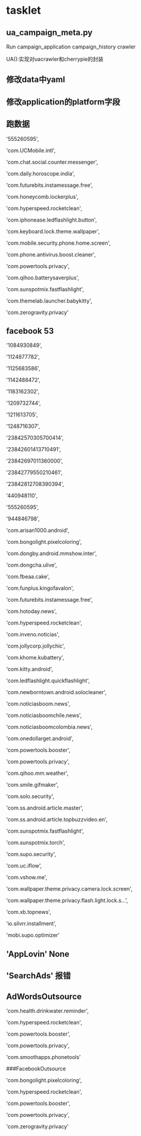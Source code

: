 # tasklet

## ua_campaign_meta.py

Run campaign_application campaign_history crawler

UA():实现对uacrawler和cherrypie的封装





## 修改data中yaml

## 修改application的platform字段

## 跑数据





'555260595',

'com.UCMobile.intl',

'com.chat.social.counter.messenger',

'com.daily.horoscope.india',

'com.futurebits.instamessage.free',

'com.honeycomb.lockerplus',

'com.hyperspeed.rocketclean',

'com.iphonease.ledflashlight.button',

'com.keyboard.lock.theme.wallpaper',

'com.mobile.security.phone.home.screen',

'com.phone.antivirus.boost.cleaner',

'com.powertools.privacy', 

'com.qihoo.batterysaverplus', 

'com.sunspotmix.fastflashlight',

'com.themelab.launcher.babykitty',

'com.zerogravity.privacy'





## facebook  53

'1084930849',

'1124877782',

'1125683586',

'1142488472',

'1183162302',

'1209732744',

'1211613705',

'1248716307',

'23842570305700414',

'23842601413710491',

'23842697011360000',

'23842779550210461',

'23842812708390394',

'440948110',

'555260595',

'944846798',

 'com.arisan1000.android',

 'com.bongolight.pixelcoloring',

 'com.dongby.android.mmshow.inter',

 'com.dongcha.ulive',

 'com.fbeaa.cake',

 'com.funplus.kingofavalon',

 'com.futurebits.instamessage.free',

 'com.hotoday.news',

 'com.hyperspeed.rocketclean',

 'com.inveno.noticias',

 'com.jollycorp.jollychic',

 'com.khome.kubattery',

 'com.kitty.android',

 'com.ledflashlight.quickflashlight',

 'com.newborntown.android.solocleaner',

 'com.noticiasboom.news',

 'com.noticiasboomchile.news',

 'com.noticiasboomcolombia.news',

 'com.onedollarget.android',

 'com.powertools.booster',

 'com.powertools.privacy',

 'com.qihoo.mm.weather',

 'com.smile.gifmaker',

 'com.solo.security',

 'com.ss.android.article.master',

 'com.ss.android.article.topbuzzvideo.en',

 'com.sunspotmix.fastflashlight',

 'com.sunspotmix.torch',

 'com.supo.security',

 'com.uc.iflow',

 'com.vshow.me',

 'com.wallpaper.theme.privacy.camera.lock.screen',

 'com.wallpaper.theme.privacy.flash.light.lock.s...',

 'com.xb.topnews',

 'io.silvrr.installment',

 'mobi.supo.optimizer'



## 'AppLovin' None

## 'SearchAds'  报错





## AdWordsOutsource



'com.health.drinkwater.reminder',

 'com.hyperspeed.rocketclean',

 'com.powertools.booster',

 'com.powertools.privacy',

 'com.smoothapps.phonetools'







###FacebookOutsource

 'com.bongolight.pixelcoloring',

 'com.hyperspeed.rocketclean',

 'com.powertools.booster',

 'com.powertools.privacy',

 'com.zerogravity.privacy'